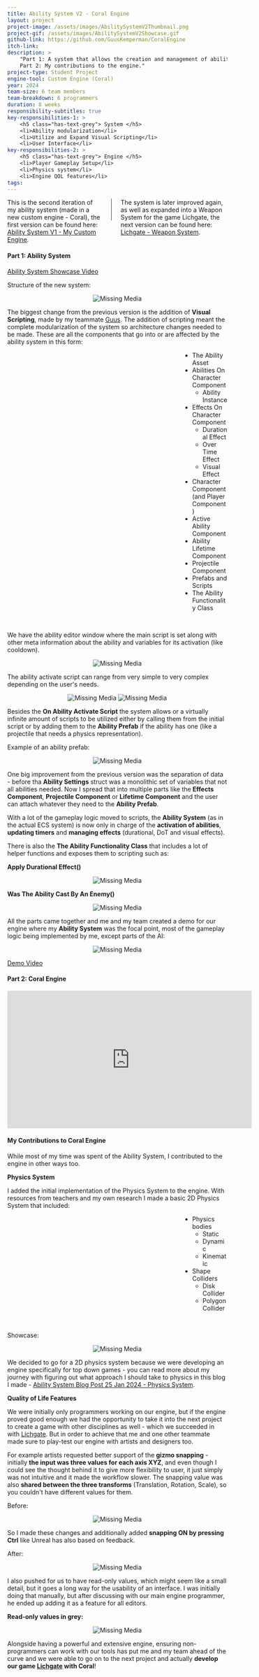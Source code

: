 ```yaml
---
title: Ability System V2 - Coral Engine
layout: project
project-image: /assets/images/AbilitySystemV2Thumbnail.png
project-gif: /assets/images/AbilitySystemV2Showcase.gif
github-link: https://github.com/GuusKemperman/CoralEngine
itch-link: 
description: >
    "Part 1: A system that allows the creation and management of abilities expanded with the help of visual scripting. <br> 
    Part 2: My contributions to the engine."
project-type: Student Project
engine-tool: Custom Engine (Coral)
year: 2024
team-size: 6 team members
team-breakdown: 6 programmers
duration: 8 weeks
responsibility-subtitles: true
key-responsibilities-1: >
    <h5 class="has-text-grey"> System </h5>
    <li>Ability modularization</li>
    <li>Utilize and Expand Visual Scripting</li>
    <li>User Interface</li>
key-responsibilities-2: >
    <h5 class="has-text-grey"> Engine </h5>
    <li>Player Gameplay Setup</li>
    <li>Physics system</li>
    <li>Engine QOL features</li>
tags:
---
```


<div class="columns">
    <div class="column has-text-centered">
        This is the second iteration of my ability system (made in a new custom engine - Coral), the first version can be found here:  
        <br><a href="{{ 'projects/AbilitySystemV1' | absolute_url }}">Ability System V1 - My Custom Engine</a>.
    </div>
    <div class="column content is-narrow">
        <div style="
        width: 1px;
        height: 50px;
        background-color: rgb(54, 54, 54);"></div>
    </div>
    <div class="column has-text-centered">
        The system is later improved again, as well as expanded into a Weapon System for the game Lichgate, the next version can be found here: 
        <br><a href="{{ 'projects/Lichgate' | absolute_url }}">Lichgate - Weapon System</a>.
    </div>
</div>

#### Part 1: Ability System

<a href="https://youtu.be/8dU5pJCtgn4?si=ZOI2gL2VMF7qHqq6" target="_blank">Ability System Showcase Video</a>

Structure of the new system:

<p style="text-align: center;">
    <img src="/assets/ASV2/HowToCreateAnAbility.png" alt="Missing Media">
</p>

The biggest change from the previous version is the addition of **Visual Scripting**, made by my teammate [Guus](https://www.linkedin.com/in/guuskemperman/). The addition of scripting meant the complete modularization of the system so architecture changes needed to be made. These are all the components that go into or are affected by the ability system in this form:

<div style="margin-left: 10vmax;">
    <ul style="display: block;">
    <li>The Ability Asset</li>
    <li>Abilities On Character Component
        <ul style="display: block;">
            <li>Ability Instance</li>
        </ul>
    </li>
    <li>Effects On Character Component
        <ul style="display: block;">
            <li>Durational Effect</li>
            <li>Over Time Effect</li>
            <li>Visual Effect</li>
        </ul>
    </li>
    <li>Character Component (and Player Component)</li>
    <li>Active Ability Component</li>
    <li>Ability Lifetime Component</li>
    <li>Projectile Component</li>
    <li>Prefabs and Scripts</li>
    <li>The Ability Functionality Class</li>
    </ul> 
</div>
<br>

We have the ability editor window where the main script is set along with other meta information about the ability and variables for its activation (like cooldown).

<p style="text-align: center;">
    <img src="/assets/ASV2/AbilityEditor.png" alt="Missing Media">
</p>

The ability activate script can range from very simple to very complex depending on the user's needs.

<p style="text-align: center;">
    <img src="/assets/ASV2/SpawnAbilityPrefab.png" alt="Missing Media">    
    <img src="/assets/ASV2/AbilityMoreComplex.png" alt="Missing Media">
</p>

Besides the **On Ability Activate Script** the system allows or a virtually infinite amount of scripts to be utilized either by calling them from the initial script or by adding them to the **Ability Prefab** if the ability has one (like a projectile that needs a physics representation).

Example of an ability prefab:

<p style="text-align: center;">
    <img src="/assets/ASV2/AbilityPrefab.png" alt="Missing Media">
</p>

One big improvement from the previous version was the separation of data - before tha **Ability Settings** struct was a monolithic set of variables that not all abilities needed. Now I spread that into multiple parts like the **Effects Component**, **Projectile Component** or **Lifetime Component** and the user can attach whatever they need to the **Ability Prefab**.

With a lot of the gameplay logic moved to scripts, the **Ability System** (as in the actual ECS system) is now only in charge of the **activation of abilities**, **updating timers** and **managing effects** (durational, DoT and visual effects).

There is also the **The Ability Functionality Class** that includes a lot of helper functions and exposes them to scripting such as:

**Apply Durational Effect()**

<p style="text-align: center;">
    <img src="/assets/ASV2/ApplyDurationalEffect.png" alt="Missing Media">
</p>

**Was The Ability Cast By An Enemy()**

<p style="text-align: center;">
    <img src="/assets/ASV2/WasTheAbilityCastByAnEnemy.png" alt="Missing Media">
</p>

All the parts came together and me and my team created a demo for our engine where my **Ability System** was the focal point, most of the gameplay logic being implemented by me, except parts of the AI:

<p style="text-align: center;">
    <img src="/assets/ASV2/GameplayFinalDemoDust2.gif" alt="Missing Media">
</p>

<a href="https://youtu.be/rJIwqo12_dk?si=efPG4NIHhAW-Vdq8" target="_blank">Demo Video</a>

#### Part 2: Coral Engine

<div class="has-text-centered">
    <iframe width="560" height="315" src="https://www.youtube.com/embed/Z4UFHaJ_ulQ?si=1LSgzoy8_2Ge7DN0" title="Coral Engine Trailer" frameborder="0" allow="accelerometer; autoplay; clipboard-write; encrypted-media; gyroscope; picture-in-picture; web-share" referrerpolicy="strict-origin-when-cross-origin" allowfullscreen=""></iframe>
</div>

#### My Contributions to Coral Engine

While most of my time was spent of the Ability System, I contributed to the engine in other ways too.


**Physics System**

I added the initial implementation of the Physics System to the engine. With resources from teachers and my own research I made a basic 2D Physics System that included:

<div style="margin-left: 10vmax;">
    <ul style="display: block;">
    <li>Physics bodies
        <ul style="display: block;">
            <li>Static</li>
            <li>Dynamic</li>
            <li>Kinematic</li>
        </ul>
    </li>
    <li>Shape Colliders
        <ul style="display: block;">
            <li>Disk Collider</li>
            <li>Polygon Collider</li>
        </ul>
    </li>
    </ul> 
</div>

<br>

Showcase:

<p style="text-align: center;">
    <img src="/assets/ASV2/PhysicsSystemShowcase.gif" alt="Missing Media">
</p>

We decided to go for a 2D physics system because we were developing an engine specifically for top down games - you can read more about my journey with figuring out what approach I should take to physics in this blog I made - <a href="{{ 'blog/ability-system-v1#PhysicsSystem' | absolute_url }}" target="_blank"> Ability System Blog Post 25 Jan 2024 - Physics System</a>.

**Quality of Life Features**

We were initially only programmers working on our engine, but if the engine proved good enough we had the opportunity to take it into the next project to create a game with other disciplines as well - which we succeeded in with <a href="{{ 'projects/Lichgate' | absolute_url }}">Lichgate</a>. But in order to achieve that me and one other teammate made sure to play-test our engine with artists and designers too.

For example artists requested better support of the **gizmo snapping** - initially **the input was three values for each axis XYZ**, and even though I could see the thought behind it to give more flexibility to user, it just simply was not intuitive and it made the workflow slower. The snapping value was also **shared between the three transforms** (Translation, Rotation, Scale), so you couldn't have different values for them.

Before:

<p style="text-align: center;">
    <img src="/assets/ASV2/SnappingInitially.png" alt="Missing Media">
</p>

So I made these changes and additionally added **snapping ON by pressing Ctrl** like Unreal has also based on feedback.

After:

<p style="text-align: center;">
    <img src="/assets/ASV2/SnappingImprovement.gif" alt="Missing Media">
</p>

I also pushed for us to have read-only values, which might seem like a small detail, but it goes a long way for the usability of an interface. I was initially doing that manually, but after discussing with our main engine programmer, he ended up adding it as a feature for all editors.

**Read-only values in grey:**

<p style="text-align: center;">
    <img src="/assets/ASV2/ReadOnlyValues.png" alt="Missing Media">
</p>

Alongside having a powerful and extensive engine, ensuring non-programmers can work with our tools has put me and my team ahead of the curve and we were able to go on to the next project and actually **develop our game <b><a href="{{ 'projects/Lichgate' | absolute_url }}">Lichgate</a></b> with Coral**!